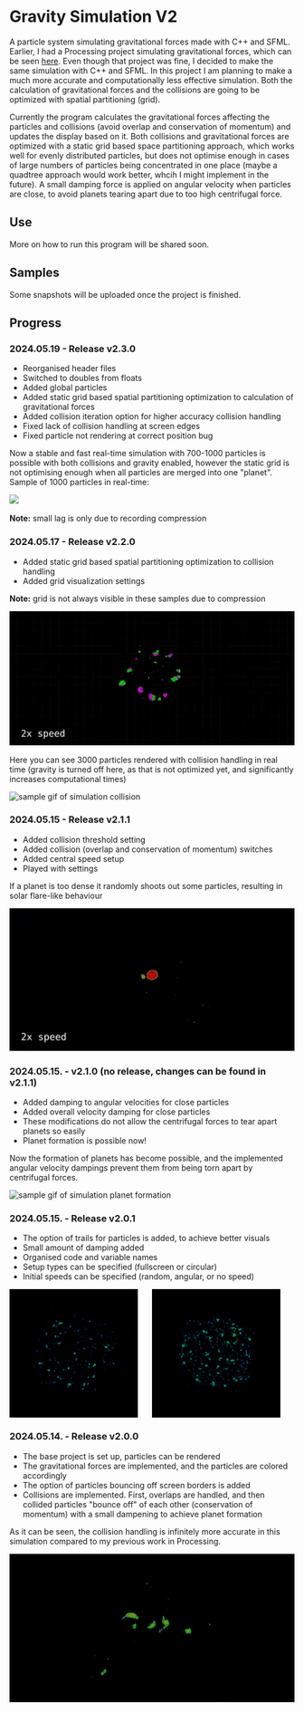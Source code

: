 # Gravity Simulation V2

A particle system simulating gravitational forces made with C++ and SFML. Earlier, I had a Processing project simulating gravitational forces, which can be seen [here](https://github.com/balintjanik/gravity_simulation). Even though that project was fine, I decided to make the same simulation with C++ and SFML. In this project I am planning to make a much more accurate and computationally less effective simulation. Both the calculation of gravitational forces and the collisions are going to be optimized with spatial partitioning (grid).

Currently the program calculates the gravitational forces affecting the particles and collisions (avoid overlap and conservation of momentum) and updates the display based on it. Both collisions and gravitational forces are optimized with a static grid based space partitioning approach, which works well for evenly distributed particles, but does not optimise enough in cases of large numbers of particles being concentrated in one place (maybe a quadtree approach would work better, whcih I might implement in the future). A small damping force is applied on angular velocity when particles are close, to avoid planets tearing apart due to too high centrifugal force.

## Use
More on how to run this program will be shared soon.

## Samples
Some snapshots will be uploaded once the project is finished.

## Progress

### 2024.05.19 - Release v2.3.0
 - Reorganised header files
 - Switched to doubles from floats
 - Added global particles
 - Added static grid based spatial partitioning optimization to calculation of gravitational forces
 - Added collision iteration option for higher accuracy collision handling
 - Fixed lack of collision handling at screen edges
 - Fixed particle not rendering at correct position bug

Now a stable and fast real-time simulation with 700-1000 particles is possible with both collisions and gravity enabled, however the static grid is not optimising enough when all particles are merged into one "planet". Sample of 1000 particles in real-time:

<img src="data/sample_v2.3.0_1_cropped.gif">

**Note:** small lag is only due to recording compression


### 2024.05.17 - Release v2.2.0
 - Added static grid based spatial partitioning optimization to collision handling
 - Added grid visualization settings

**Note:** grid is not always visible in these samples due to compression

<img src="data/sample_v2.2.0_1_gridvisuals_cropped.gif">

Here you can see 3000 particles rendered with collision handling in real time (gravity is turned off here, as that is not optimized yet, and significantly increases computational times)

<img src="data/sample_v2.2.0_2_collision_cropped_2.gif" alt="sample gif of simulation collision">

### 2024.05.15 - Release v2.1.1
 - Added collision threshold setting
 - Added collision (overlap and conservation of momentum) switches
 - Added central speed setup
 - Played with settings

If a planet is too dense it randomly shoots out some particles, resulting in solar flare-like behaviour

<img src="data/sample_v2.1.1_1_solarflare_cropped.gif" alt="sample gif of simulation solar flare">

### 2024.05.15. - v2.1.0 (no release, changes can be found in v2.1.1)
 - Added damping to angular velocities for close particles
 - Added overall velocity damping for close particles
 - These modifications do not allow the centrifugal forces to tear apart planets so easily
 - Planet formation is possible now!

Now the formation of planets has become possible, and the implemented angular velocity dampings prevent them from being torn apart by centrifugal forces.

<img src="data/sample_v2.1.0_1_planet_cropped.gif" alt="sample gif of simulation planet formation">

### 2024.05.15. - Release v2.0.1
 - The option of trails for particles is added, to achieve better visuals
 - Small amount of damping added
 - Organised code and variable names
 - Setup types can be specified (fullscreen or circular)
 - Initial speeds can be specified (random, angular, or no speed)

<div style="display: flex;">
    <img src="data/sample_v2.0.1_circular_1.png" alt="sample image of simulation circular setup" style="width: 45%; margin-right: 5%;">
    <img src="data/sample_v2.0.1_circular_2.png" alt="sample image of simulation circular setup" style="width: 45%;">
</div>

### 2024.05.14. - Release v2.0.0
 - The base project is set up, particles can be rendered
 - The gravitational forces are implemented, and the particles are colored accordingly
 - The option of particles bouncing off screen borders is added
 - Collisions are implemented. First, overlaps are handled, and then collided particles "bounce off" of each other (conservation of momentum) with a small dampening to achieve planet formation

As it can be seen, the collision handling is infinitely more accurate in this simulation compared to my previous work in Processing.

<img src="data/sample_v2.0.1_2_cropped.gif" alt="sample gif of simulation">
